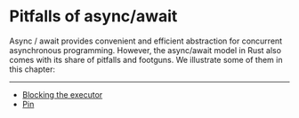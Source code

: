 # Pitfalls of async/await

Async / await provides convenient and efficient abstraction for concurrent asynchronous programming. However, the async/await model in Rust also comes with its share of pitfalls and footguns. We illustrate some of them in this chapter:

---

- [Blocking the executor](pitfalls/blocking-executor.md)
- [Pin](pitfalls/pin.md)
